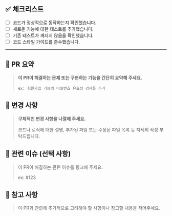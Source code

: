 ## ✅ 체크리스트

- [ ] 코드가 정상적으로 동작하는지 확인했습니다.
- [ ] 새로운 기능에 대한 테스트를 추가했습니다.
- [ ] 기존 테스트가 깨지지 않음을 확인했습니다.
- [ ] 코드 스타일 가이드를 준수했습니다.
	
---

## 📌 PR 요약
>**이 PR이 해결하는 문제 또는 구현하는 기능을 간단히 요약해 주세요.**
>
>`ex: 회원가입 기능의 비밀번호 유효성 검사를 추가`



## 👀 변경 사항

>**구체적인 변경 사항을 나열해 주세요.**
>
>코드나 로직에 대한 설명, 추가된 파일 또는 수정된 파일 목록 등 자세히 작성 부탁드립니다.



## 🔗 관련 이슈 (선택 사항)

>이 PR이 해결하는 관련 이슈를 링크해 주세요.
>
>ex: #123



## 🤔 참고 사항

>이 PR과 관련해 추가적으로 고려해야 할 사항이나 참고할 내용을 적어주세요.


